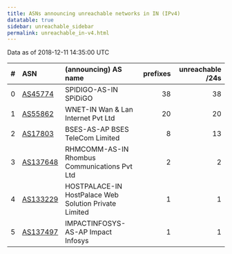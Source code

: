 ```yaml
---
title: ASNs announcing unreachable networks in IN (IPv4)
datatable: true
sidebar: unreachable_sidebar
permalink: unreachable_in-v4.html
---
```


Data as of 2018-12-11 14:35:00 UTC


<div class="datatable-begin"></div>

|   # | ASN                                      | (announcing) AS name                                  |   prefixes |   unreachable /24s |
|----:|:-----------------------------------------|:------------------------------------------------------|-----------:|-------------------:|
|   0 | [AS45774](unreachable_AS45774-v4.html)   | SPIDIGO-AS-IN SPiDiGO                                 |         38 |                 38 |
|   1 | [AS55862](unreachable_AS55862-v4.html)   | WNET-IN Wan &amp; Lan Internet Pvt Ltd                |         20 |                 20 |
|   2 | [AS17803](unreachable_AS17803-v4.html)   | BSES-AS-AP BSES TeleCom Limited                       |          8 |                 13 |
|   3 | [AS137648](unreachable_AS137648-v4.html) | RHMCOMM-AS-IN Rhombus Communications Pvt Ltd          |          2 |                  2 |
|   4 | [AS133229](unreachable_AS133229-v4.html) | HOSTPALACE-IN HostPalace Web Solution Private Limited |          1 |                  1 |
|   5 | [AS137497](unreachable_AS137497-v4.html) | IMPACTINFOSYS-AS-AP Impact Infosys                    |          1 |                  1 |

<div class="datatable-end"></div>